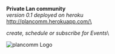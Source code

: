 **Private Lan community**\
*version 0.1 deployed on heroku*\
http://plancomm.herokuapp.com/\

*create, schedule or subscribe for Events*\

![plancomm Logo](https://res.cloudinary.com/ironhackcamp/image/upload/v1579561986/codesource/header_pic_wosn8d.jpg)
